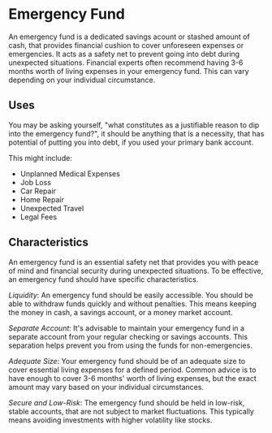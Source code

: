 # Emergency Fund
An emergency fund is a dedicated savings acount or stashed amount of cash, that
provides financial cushion to cover unforeseen expenses or emergencies. It acts as
a safety net to prevent going into debt during unexpected situations. Financial experts
often recommend having 3-6 months worth of living expenses in your emergency fund.
This can vary depending on your individual circumstance.

## Uses
You may be asking yourself, "what constitutes as a justifiable reason to dip into
the emergency fund?", it should be anything that is a necessity, that has potential of
putting you into debt, if you used your primary bank account.

This might include:
- Unplanned Medical Expenses
- Job Loss
- Car Repair
- Home Repair
- Unexpected Travel
- Legal Fees

## Characteristics
An emergency fund is an essential safety net that provides you with peace of mind
and financial security during unexpected situations. To be effective, an emergency
fund should have specific characteristics.

*Liquidity*: An emergency fund should be easily accessible. You should be able to withdraw
funds quickly and without penalties. This means keeping the money in cash, a savings
account, or a money market account.

*Separate Account*: It's advisable to maintain your emergency fund in a separate account
from your regular checking or savings accounts. This separation helps prevent you from
using the funds for non-emergencies.

*Adequate Size*: Your emergency fund should be of an adequate size to cover essential
living expenses for a defined period. Common advice is to have enough to cover 3-6 months'
worth of living expenses, but the exact amount may vary based on your individual circumstances.

*Secure and Low-Risk*: The emergency fund should be held in low-risk, stable accounts,
that are not subject to market fluctuations. This typically means avoiding investments
with higher volatility like stocks.
